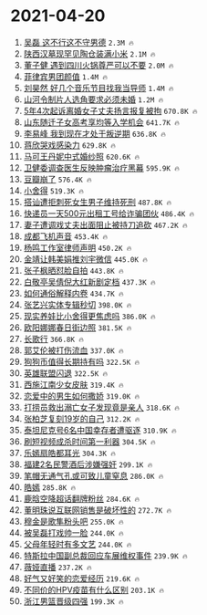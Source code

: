 # 2021-04-20

1. [吴磊 这不行这不守男德](https://s.weibo.com/weibo?q=%E5%90%B4%E7%A3%8A%20%E8%BF%99%E4%B8%8D%E8%A1%8C%E8%BF%99%E4%B8%8D%E5%AE%88%E7%94%B7%E5%BE%B7&Refer=top) `2.3M 🔥`
1. [陕西汉墓现罕见陶仓装满小米](https://s.weibo.com/weibo?q=%E9%99%95%E8%A5%BF%E6%B1%89%E5%A2%93%E7%8E%B0%E7%BD%95%E8%A7%81%E9%99%B6%E4%BB%93%E8%A3%85%E6%BB%A1%E5%B0%8F%E7%B1%B3&Refer=top) `2.1M 🔥`
1. [董子健 遇到四川火锅尊严可以不要](https://s.weibo.com/weibo?q=%E8%91%A3%E5%AD%90%E5%81%A5%20%E9%81%87%E5%88%B0%E5%9B%9B%E5%B7%9D%E7%81%AB%E9%94%85%E5%B0%8A%E4%B8%A5%E5%8F%AF%E4%BB%A5%E4%B8%8D%E8%A6%81&Refer=top) `2.0M 🔥`
1. [菲律宾男团颜值](https://s.weibo.com/weibo?q=%23%E8%8F%B2%E5%BE%8B%E5%AE%BE%E7%94%B7%E5%9B%A2%E9%A2%9C%E5%80%BC%23&Refer=top) `1.4M 🔥`
1. [刘昊然 好几个音乐节目找我当导师](https://s.weibo.com/weibo?q=%E5%88%98%E6%98%8A%E7%84%B6%20%E5%A5%BD%E5%87%A0%E4%B8%AA%E9%9F%B3%E4%B9%90%E8%8A%82%E7%9B%AE%E6%89%BE%E6%88%91%E5%BD%93%E5%AF%BC%E5%B8%88&Refer=top) `1.4M 🔥`
1. [山河令制片人选角要求必须未婚](https://s.weibo.com/weibo?q=%23%E5%B1%B1%E6%B2%B3%E4%BB%A4%E5%88%B6%E7%89%87%E4%BA%BA%E9%80%89%E8%A7%92%E8%A6%81%E6%B1%82%E5%BF%85%E9%A1%BB%E6%9C%AA%E5%A9%9A%23&Refer=top) `1.2M 🔥`
1. [5年4次起诉离婚女子丈夫扬言报复被拘](https://s.weibo.com/weibo?q=%235%E5%B9%B44%E6%AC%A1%E8%B5%B7%E8%AF%89%E7%A6%BB%E5%A9%9A%E5%A5%B3%E5%AD%90%E4%B8%88%E5%A4%AB%E6%89%AC%E8%A8%80%E6%8A%A5%E5%A4%8D%E8%A2%AB%E6%8B%98%23&Refer=top) `670.8K 🔥`
1. [山东随迁子女高考享均等入学机会](https://s.weibo.com/weibo?q=%23%E5%B1%B1%E4%B8%9C%E9%9A%8F%E8%BF%81%E5%AD%90%E5%A5%B3%E9%AB%98%E8%80%83%E4%BA%AB%E5%9D%87%E7%AD%89%E5%85%A5%E5%AD%A6%E6%9C%BA%E4%BC%9A%23&Refer=top) `641.7K 🔥`
1. [李易峰 我到现在才处于叛逆期](https://s.weibo.com/weibo?q=%E6%9D%8E%E6%98%93%E5%B3%B0%20%E6%88%91%E5%88%B0%E7%8E%B0%E5%9C%A8%E6%89%8D%E5%A4%84%E4%BA%8E%E5%8F%9B%E9%80%86%E6%9C%9F&Refer=top) `636.8K 🔥`
1. [蒋欣哭戏感染力](https://s.weibo.com/weibo?q=%23%E8%92%8B%E6%AC%A3%E5%93%AD%E6%88%8F%E6%84%9F%E6%9F%93%E5%8A%9B%23&Refer=top) `629.8K 🔥`
1. [马可王丹妮中式婚纱照](https://s.weibo.com/weibo?q=%E9%A9%AC%E5%8F%AF%E7%8E%8B%E4%B8%B9%E5%A6%AE%E4%B8%AD%E5%BC%8F%E5%A9%9A%E7%BA%B1%E7%85%A7&Refer=top) `620.6K 🔥`
1. [卫健委调查医生反映肿瘤治疗黑幕](https://s.weibo.com/weibo?q=%E5%8D%AB%E5%81%A5%E5%A7%94%E8%B0%83%E6%9F%A5%E5%8C%BB%E7%94%9F%E5%8F%8D%E6%98%A0%E8%82%BF%E7%98%A4%E6%B2%BB%E7%96%97%E9%BB%91%E5%B9%95&Refer=top) `595.9K 🔥`
1. [豆瓣崩了](https://s.weibo.com/weibo?q=%23%E8%B1%86%E7%93%A3%E5%B4%A9%E4%BA%86%23&Refer=top) `576.4K 🔥`
1. [小舍得](https://s.weibo.com/weibo?q=%E5%B0%8F%E8%88%8D%E5%BE%97&Refer=top) `519.3K 🔥`
1. [搭讪遭拒刺死女生男子维持死刑](https://s.weibo.com/weibo?q=%23%E6%90%AD%E8%AE%AA%E9%81%AD%E6%8B%92%E5%88%BA%E6%AD%BB%E5%A5%B3%E7%94%9F%E7%94%B7%E5%AD%90%E7%BB%B4%E6%8C%81%E6%AD%BB%E5%88%91%23&Refer=top) `487.8K 🔥`
1. [快递员一天500元出租工号给诈骗团伙](https://s.weibo.com/weibo?q=%E5%BF%AB%E9%80%92%E5%91%98%E4%B8%80%E5%A4%A9500%E5%85%83%E5%87%BA%E7%A7%9F%E5%B7%A5%E5%8F%B7%E7%BB%99%E8%AF%88%E9%AA%97%E5%9B%A2%E4%BC%99&Refer=top) `486.4K 🔥`
1. [妻子遭调戏丈夫出面阻止被持刀追砍](https://s.weibo.com/weibo?q=%23%E5%A6%BB%E5%AD%90%E9%81%AD%E8%B0%83%E6%88%8F%E4%B8%88%E5%A4%AB%E5%87%BA%E9%9D%A2%E9%98%BB%E6%AD%A2%E8%A2%AB%E6%8C%81%E5%88%80%E8%BF%BD%E7%A0%8D%23&Refer=top) `467.2K 🔥`
1. [成都飞机声音](https://s.weibo.com/weibo?q=%23%E6%88%90%E9%83%BD%E9%A3%9E%E6%9C%BA%E5%A3%B0%E9%9F%B3%23&Refer=top) `453.4K 🔥`
1. [杨鸣工作室律师声明](https://s.weibo.com/weibo?q=%23%E6%9D%A8%E9%B8%A3%E5%B7%A5%E4%BD%9C%E5%AE%A4%E5%BE%8B%E5%B8%88%E5%A3%B0%E6%98%8E%23&Refer=top) `450.2K 🔥`
1. [金靖让韩美娟推刘宇微信](https://s.weibo.com/weibo?q=%23%E9%87%91%E9%9D%96%E8%AE%A9%E9%9F%A9%E7%BE%8E%E5%A8%9F%E6%8E%A8%E5%88%98%E5%AE%87%E5%BE%AE%E4%BF%A1%23&Refer=top) `445.0K 🔥`
1. [张子枫晒怼脸自拍](https://s.weibo.com/weibo?q=%23%E5%BC%A0%E5%AD%90%E6%9E%AB%E6%99%92%E6%80%BC%E8%84%B8%E8%87%AA%E6%8B%8D%23&Refer=top) `443.8K 🔥`
1. [白敬亭吴倩倪大红新剧定档](https://s.weibo.com/weibo?q=%23%E7%99%BD%E6%95%AC%E4%BA%AD%E5%90%B4%E5%80%A9%E5%80%AA%E5%A4%A7%E7%BA%A2%E6%96%B0%E5%89%A7%E5%AE%9A%E6%A1%A3%23&Refer=top) `437.3K 🔥`
1. [如何通俗解释内卷](https://s.weibo.com/weibo?q=%23%E5%A6%82%E4%BD%95%E9%80%9A%E4%BF%97%E8%A7%A3%E9%87%8A%E5%86%85%E5%8D%B7%23&Refer=top) `434.7K 🔥`
1. [张艺兴实体专辑秒切](https://s.weibo.com/weibo?q=%23%E5%BC%A0%E8%89%BA%E5%85%B4%E5%AE%9E%E4%BD%93%E4%B8%93%E8%BE%91%E7%A7%92%E5%88%87%23&Refer=top) `398.0K 🔥`
1. [现实养娃比小舍得更焦虑吗](https://s.weibo.com/weibo?q=%23%E7%8E%B0%E5%AE%9E%E5%85%BB%E5%A8%83%E6%AF%94%E5%B0%8F%E8%88%8D%E5%BE%97%E6%9B%B4%E7%84%A6%E8%99%91%E5%90%97%23&Refer=top) `386.0K 🔥`
1. [欧阳娜娜春日街边照](https://s.weibo.com/weibo?q=%E6%AC%A7%E9%98%B3%E5%A8%9C%E5%A8%9C%E6%98%A5%E6%97%A5%E8%A1%97%E8%BE%B9%E7%85%A7&Refer=top) `381.5K 🔥`
1. [长歌行](https://s.weibo.com/weibo?q=%E9%95%BF%E6%AD%8C%E8%A1%8C&Refer=top) `366.8K 🔥`
1. [郭艾伦被打伤流血](https://s.weibo.com/weibo?q=%23%E9%83%AD%E8%89%BE%E4%BC%A6%E8%A2%AB%E6%89%93%E4%BC%A4%E6%B5%81%E8%A1%80%23&Refer=top) `337.0K 🔥`
1. [狗狗币值得长期持有吗](https://s.weibo.com/weibo?q=%E7%8B%97%E7%8B%97%E5%B8%81%E5%80%BC%E5%BE%97%E9%95%BF%E6%9C%9F%E6%8C%81%E6%9C%89%E5%90%97&Refer=top) `322.5K 🔥`
1. [英雄联盟闪退](https://s.weibo.com/weibo?q=%23%E8%8B%B1%E9%9B%84%E8%81%94%E7%9B%9F%E9%97%AA%E9%80%80%23&Refer=top) `322.5K 🔥`
1. [西施江南少女皮肤](https://s.weibo.com/weibo?q=%23%E8%A5%BF%E6%96%BD%E6%B1%9F%E5%8D%97%E5%B0%91%E5%A5%B3%E7%9A%AE%E8%82%A4%23&Refer=top) `319.4K 🔥`
1. [恋爱中的男生如何撒娇](https://s.weibo.com/weibo?q=%23%E6%81%8B%E7%88%B1%E4%B8%AD%E7%9A%84%E7%94%B7%E7%94%9F%E5%A6%82%E4%BD%95%E6%92%92%E5%A8%87%23&Refer=top) `319.0K 🔥`
1. [打捞员救出溺亡女子发现竟是亲人](https://s.weibo.com/weibo?q=%E6%89%93%E6%8D%9E%E5%91%98%E6%95%91%E5%87%BA%E6%BA%BA%E4%BA%A1%E5%A5%B3%E5%AD%90%E5%8F%91%E7%8E%B0%E7%AB%9F%E6%98%AF%E4%BA%B2%E4%BA%BA&Refer=top) `318.6K 🔥`
1. [张柏芝复刻19岁的自己](https://s.weibo.com/weibo?q=%23%E5%BC%A0%E6%9F%8F%E8%8A%9D%E5%A4%8D%E5%88%BB19%E5%B2%81%E7%9A%84%E8%87%AA%E5%B7%B1%23&Refer=top) `312.2K 🔥`
1. [泰坦尼克号6名中国幸存者遭驱逐](https://s.weibo.com/weibo?q=%E6%B3%B0%E5%9D%A6%E5%B0%BC%E5%85%8B%E5%8F%B76%E5%90%8D%E4%B8%AD%E5%9B%BD%E5%B9%B8%E5%AD%98%E8%80%85%E9%81%AD%E9%A9%B1%E9%80%90&Refer=top) `310.9K 🔥`
1. [刷短视频成杀时间第一利器](https://s.weibo.com/weibo?q=%23%E5%88%B7%E7%9F%AD%E8%A7%86%E9%A2%91%E6%88%90%E6%9D%80%E6%97%B6%E9%97%B4%E7%AC%AC%E4%B8%80%E5%88%A9%E5%99%A8%23&Refer=top) `304.5K 🔥`
1. [乐嫣扇皓都耳光](https://s.weibo.com/weibo?q=%23%E4%B9%90%E5%AB%A3%E6%89%87%E7%9A%93%E9%83%BD%E8%80%B3%E5%85%89%23&Refer=top) `304.3K 🔥`
1. [福建2名民警酒后涉嫌强奸](https://s.weibo.com/weibo?q=%E7%A6%8F%E5%BB%BA2%E5%90%8D%E6%B0%91%E8%AD%A6%E9%85%92%E5%90%8E%E6%B6%89%E5%AB%8C%E5%BC%BA%E5%A5%B8&Refer=top) `299.1K 🔥`
1. [笔帽无通气孔或可致儿童窒息](https://s.weibo.com/weibo?q=%23%E7%AC%94%E5%B8%BD%E6%97%A0%E9%80%9A%E6%B0%94%E5%AD%94%E6%88%96%E5%8F%AF%E8%87%B4%E5%84%BF%E7%AB%A5%E7%AA%92%E6%81%AF%23&Refer=top) `286.0K 🔥`
1. [皓嫣](https://s.weibo.com/weibo?q=%E7%9A%93%E5%AB%A3&Refer=top) `285.8K 🔥`
1. [鹿晗空降超话翻牌粉丝](https://s.weibo.com/weibo?q=%23%E9%B9%BF%E6%99%97%E7%A9%BA%E9%99%8D%E8%B6%85%E8%AF%9D%E7%BF%BB%E7%89%8C%E7%B2%89%E4%B8%9D%23&Refer=top) `284.6K 🔥`
1. [董明珠说互联网销售是破坏性的](https://s.weibo.com/weibo?q=%23%E8%91%A3%E6%98%8E%E7%8F%A0%E8%AF%B4%E4%BA%92%E8%81%94%E7%BD%91%E9%94%80%E5%94%AE%E6%98%AF%E7%A0%B4%E5%9D%8F%E6%80%A7%E7%9A%84%23&Refer=top) `272.7K 🔥`
1. [穆金是歌隼粉头吧](https://s.weibo.com/weibo?q=%23%E7%A9%86%E9%87%91%E6%98%AF%E6%AD%8C%E9%9A%BC%E7%B2%89%E5%A4%B4%E5%90%A7%23&Refer=top) `255.0K 🔥`
1. [被吴磊打戏帅一脸](https://s.weibo.com/weibo?q=%23%E8%A2%AB%E5%90%B4%E7%A3%8A%E6%89%93%E6%88%8F%E5%B8%85%E4%B8%80%E8%84%B8%23&Refer=top) `244.0K 🔥`
1. [父母年轻时有多文艺](https://s.weibo.com/weibo?q=%E7%88%B6%E6%AF%8D%E5%B9%B4%E8%BD%BB%E6%97%B6%E6%9C%89%E5%A4%9A%E6%96%87%E8%89%BA&Refer=top) `244.0K 🔥`
1. [特斯拉中国副总裁回应车展维权事件](https://s.weibo.com/weibo?q=%23%E7%89%B9%E6%96%AF%E6%8B%89%E4%B8%AD%E5%9B%BD%E5%89%AF%E6%80%BB%E8%A3%81%E5%9B%9E%E5%BA%94%E8%BD%A6%E5%B1%95%E7%BB%B4%E6%9D%83%E4%BA%8B%E4%BB%B6%23&Refer=top) `239.9K 🔥`
1. [薇娅直播](https://s.weibo.com/weibo?q=%E8%96%87%E5%A8%85%E7%9B%B4%E6%92%AD&Refer=top) `237.2K 🔥`
1. [好气又好笑的恋爱经历](https://s.weibo.com/weibo?q=%23%E5%A5%BD%E6%B0%94%E5%8F%88%E5%A5%BD%E7%AC%91%E7%9A%84%E6%81%8B%E7%88%B1%E7%BB%8F%E5%8E%86%23&Refer=top) `219.6K 🔥`
1. [不同价的HPV疫苗有什么区别](https://s.weibo.com/weibo?q=%23%E4%B8%8D%E5%90%8C%E4%BB%B7%E7%9A%84HPV%E7%96%AB%E8%8B%97%E6%9C%89%E4%BB%80%E4%B9%88%E5%8C%BA%E5%88%AB%23&Refer=top) `203.1K 🔥`
1. [浙江男篮晋级四强](https://s.weibo.com/weibo?q=%E6%B5%99%E6%B1%9F%E7%94%B7%E7%AF%AE%E6%99%8B%E7%BA%A7%E5%9B%9B%E5%BC%BA&Refer=top) `199.3K 🔥`
